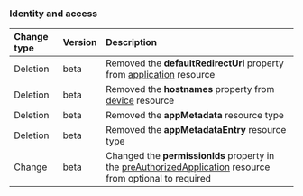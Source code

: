 ### Identity and access

| **Change type** | **Version** | **Description** |
|:---|:---|:---|
|Deletion|beta|Removed the **defaultRedirectUri** property from [application](https://docs.microsoft.com/en-us/graph/api/resources/application?view=graph-rest-beta) resource|
|Deletion|beta|Removed the **hostnames** property from [device](https://docs.microsoft.com/en-us/graph/api/resources/device?view=graph-rest-beta) resource|
|Deletion|beta|Removed the **appMetadata** resource type|
|Deletion|beta|Removed the **appMetadataEntry** resource type|
|Change|beta|Changed the **permissionIds** property in the [preAuthorizedApplication](https://docs.microsoft.com/en-us/graph/api/resources/preAuthorizedApplication?view=graph-rest-beta) resource from optional to required|
